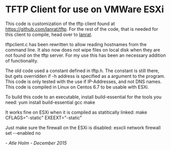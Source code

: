 # TFTP Client for use on VMWare ESXi

This code is customization of the tftp client found at https://github.com/lanrat/tftp. For the rest of the code, that is needed for this client to compile, head over to [lanrat](https://github.com/lanrat/tftp).

tftpclient.c has been rewritten to allow reading hostnames from the command line. It also now does not wipe files on local disk when they are not found on the tftp server. For my use this has been an necessary addition of functionality.

The old code used a constant defined in tftp.h. The constant is still there, but gets overridden if -h address is specified as a argument to the program. This code is only tested with the use if IP-Addresses, and not DNS names. This code is compiled in Linux on Centos 6.7 to be usable with ESXi.

To build this code to an executable, install build-essential for the tools you need:
yum install build-essential gcc make

It works fine on ESXi when it is compiled as statitically linked:
make CFLAGS="-static" EXEEXT="-static"

Just make sure the firewall on the ESXi is disabled:
esxcli network firewall set --enabled no

*- Atle Holm - December 2015*
